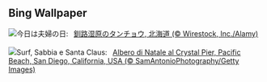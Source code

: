 ## Bing Wallpaper
![](https://www.bing.com/th?id=OHR.FestivusCranes_JA-JP9750730538_UHD.jpg&w=1000)今日は夫婦の日:&nbsp;&ensp;[釧路湿原のタンチョウ, 北海道 (© Wirestock, Inc./Alamy)](https://www.bing.com/th?id=OHR.FestivusCranes_JA-JP9750730538_UHD.jpg)
<br><br/>
![](https://www.bing.com/th?id=OHR.CrystalPier_IT-IT3144209474_UHD.jpg&w=1000)Surf, Sabbia e Santa Claus:&nbsp;&ensp;[Albero di Natale al Crystal Pier, Pacific Beach, San Diego, California, USA (© SamAntonioPhotography/Getty Images)](https://www.bing.com/th?id=OHR.CrystalPier_IT-IT3144209474_UHD.jpg)
<br><br/>
